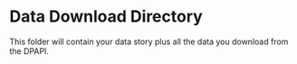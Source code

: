 # Data Download Directory

This folder will contain your data story plus all the data you download from the DPAPI.